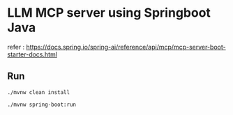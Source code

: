 # LLM MCP server using Springboot Java
refer : https://docs.spring.io/spring-ai/reference/api/mcp/mcp-server-boot-starter-docs.html

## Run
```
./mvnw clean install

./mvnw spring-boot:run
```

